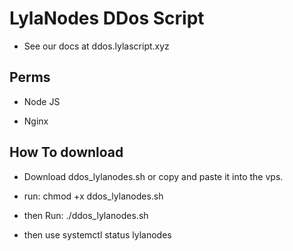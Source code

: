 # LylaNodes DDos Script



- See our docs at ddos.lylascript.xyz

## Perms
* Node JS

* Nginx

## How To download
* Download ddos_lylanodes.sh or copy and paste it into the vps.

* run: chmod +x ddos_lylanodes.sh

* then Run: ./ddos_lylanodes.sh

* then use systemctl status lylanodes


